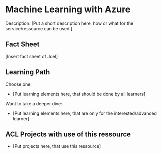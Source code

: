 # Machine Learning with Azure

Description:
[Put a short description here, how or what for the service/ressource can be used.]

## Fact Sheet

[Insert fact sheet of Joel]

## Learning Path

Choose one:

* [Put learning elements here, that should be done by all learners]

Want to take a deeper dive:

* [Put learning elements here, that are only for the interested/advanced learner]

## ACL Projects with use of this ressource

* [Put projects here, that use this ressource]
